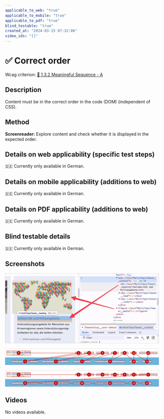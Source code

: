 ```yaml
---
applicable_to_web: "true"
applicable_to_mobile: "true"
applicable_to_pdf: "true"
blind_testable: "true"
created_at: "2024-03-15 07:32:06"
video_ids: "[]"
---
```


# ✅ Correct order

Wcag criterion: [📜 1.3.2 Meaningful Sequence - A](..)

## Description

Content must be in the correct order in the code (DOM) (independent of CSS).

## Method

**Screenreader:** Explore content and check whether it is displayed in the expected order.

## Details on web applicability (specific test steps)

🇩🇪 Currently only available in German.

## Details on mobile applicability (additions to web)

🇩🇪 Currently only available in German.

## Details on PDF applicability (additions to web)

🇩🇪 Currently only available in German.

## Blind testable details

🇩🇪 Currently only available in German.

## Screenshots

![Überschrift befindet sich im DOM über dem Bild, visuell ist es umgekehrt (ETH)](images/berschrift-befindet-sich-im-dom-ber-dem-bild-visuell-ist-es-umgekehrt-eth.png)

![Völlig unerwartete Reihenfolge in Menü bei Stiftung Bühl](images/vllig-unerwartete-reihenfolge-in-men-bei-stiftung-bhl.png)

![Intuitive Reihenfolge bei Stiftung Bühl](images/intuitive-reihenfolge-bei-stiftung-bhl.png)

## Videos

No videos available.
